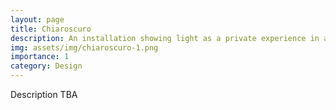 ```yaml
---
layout: page
title: Chiaroscuro
description: An installation showing light as a private experience in a shared space
img: assets/img/chiaroscuro-1.png
importance: 1
category: Design
---
```


Description TBA





